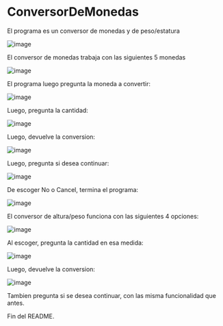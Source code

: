 # ConversorDeMonedas

El programa es un conversor de monedas y de peso/estatura

![image](https://user-images.githubusercontent.com/121326469/225744457-cd2a21ba-751a-4eb0-920d-5e4d7695ea2d.png)

El conversor de monedas trabaja con las siguientes 5 monedas

![image](https://user-images.githubusercontent.com/121326469/225744687-bd0df8ce-3029-436a-983a-9bae86a62727.png)

El programa luego pregunta la moneda a convertir:

![image](https://user-images.githubusercontent.com/121326469/225744985-da1f2e57-136d-40bb-9de1-73def0f0c902.png)

Luego, pregunta la cantidad:

![image](https://user-images.githubusercontent.com/121326469/225745086-4378cd05-4f8a-4ed3-85df-c4e6c818e6cb.png)

Luego, devuelve la conversion:

![image](https://user-images.githubusercontent.com/121326469/225745186-0852c5f0-ec16-4442-be6b-88c05639d51b.png)

Luego, pregunta si desea continuar:

![image](https://user-images.githubusercontent.com/121326469/225745244-13c8bd48-2a38-49c3-8cd9-eb462793bc81.png)

De escoger No o Cancel, termina el programa:

![image](https://user-images.githubusercontent.com/121326469/225745425-0772df6b-eb4a-468b-bdac-4e147414760c.png)

El conversor de altura/peso funciona con las siguientes 4 opciones:

![image](https://user-images.githubusercontent.com/121326469/225745820-6f2e2a30-1a6c-4d3c-833a-64155703e731.png)

Al escoger, pregunta la cantidad en esa medida:

![image](https://user-images.githubusercontent.com/121326469/225745937-ac16b517-6f6d-4eb3-8a65-1f3fad38dabb.png)

Luego, devuelve la conversion:

![image](https://user-images.githubusercontent.com/121326469/225746565-7cbc508e-9c98-447f-a51e-6a2615e331ec.png)

Tambien pregunta si se desea continuar, con las misma funcionalidad que antes.

Fin del README.
